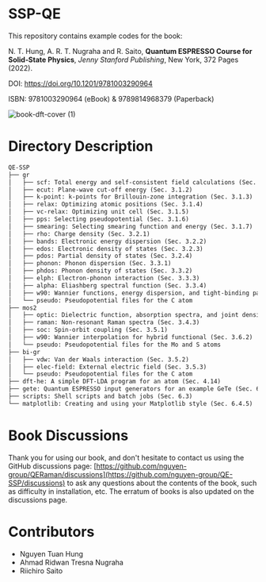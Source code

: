 # SSP-QE

This repository contains example codes for the book:

N. T. Hung, A. R. T. Nugraha and R. Saito, **Quantum ESPRESSO Course for Solid‑State Physics**, *Jenny Stanford Publishing*, New York, 372 Pages (2022).

DOI:  https://doi.org/10.1201/9781003290964

ISBN:  9781003290964 (eBook) & 9789814968379 (Paperback)

![book-dft-cover (1)](https://github.com/nguyen-group/QE-SSP/assets/46996256/c8a678f0-2bee-4757-89c5-d3c4c2a072c8)

# Directory Description

```md
QE-SSP
├── gr
│   ├── scf: Total energy and self‐consistent field calculations (Sec. 3.1.1)
│   ├── ecut: Plane‐wave cut‐off energy (Sec. 3.1.2)
│   ├── k-point: k‐points for Brillouin‐zone integration (Sec. 3.1.3)
│   ├── relax: Optimizing atomic positions (Sec. 3.1.4)
│   ├── vc-relax: Optimizing unit cell (Sec. 3.1.5)
│   ├── pps: Selecting pseudopotential (Sec. 3.1.6)
│   ├── smearing: Selecting smearing function and energy (Sec. 3.1.7)
│   ├── rho: Charge density (Sec. 3.2.1)
│   ├── bands: Electronic energy dispersion (Sec. 3.2.2)
│   ├── edos: Electronic density of states (Sec. 3.2.3)
│   ├── pdos: Partial density of states (Sec. 3.2.4)
│   ├── phonon: Phonon dispersion (Sec. 3.3.1)
│   ├── phdos: Phonon density of states (Sec. 3.3.2)
│   ├── elph: Electron‐phonon interaction (Sec. 3.3.3)
│   ├── alpha: Eliashberg spectral function (Sec. 3.3.4)
│   ├── w90: Wannier functions, energy dispersion, and tight‐binding parameters (Sec. 3.6.1)
│   └── pseudo: Pseudopotential files for the C atom
├── mos2
│   ├── optic: Dielectric function, absorption spectra, and joint density of states (Secs. 3.4.2 & 3.4.1)
│   ├── raman: Non‐resonant Raman spectra (Sec. 3.4.3)
│   ├── soc: Spin‐orbit coupling (Sec. 3.5.1)
│   ├── w90: Wannier interpolation for hybrid functional (Sec. 3.6.2)
│   └── pseudo: Pseudopotential files for the Mo and S atoms
├── bi-gr
│   ├── vdw: Van der Waals interaction (Sec. 3.5.2)
│   ├── elec-field: External electric field (Sec. 3.5.3)
│   └── pseudo: Pseudopotential files for the C atom
├── dft-he: A simple DFT‐LDA program for an atom (Sec. 4.14)
├── gete: Quantum ESPRESSO input generators for an example GeTe (Sec. 6.1)
├── scripts: Shell scripts and batch jobs (Sec. 6.3)
└── matplotlib: Creating and using your Matplotlib style (Sec. 6.4.5)
```
# Book Discussions
Thank you for using our book, and don't hesitate to contact us using the GitHub discussions page: [https://github.com/nguyen-group/QERaman/discussions](https://github.com/nguyen-group/QE-SSP/discussions) to ask any questions about the contents of the book, such as difficulty in installation, etc. The erratum of books is also updated on the discussions page.

# Contributors
- Nguyen Tuan Hung
- Ahmad Ridwan Tresna Nugraha
- Riichiro Saito
